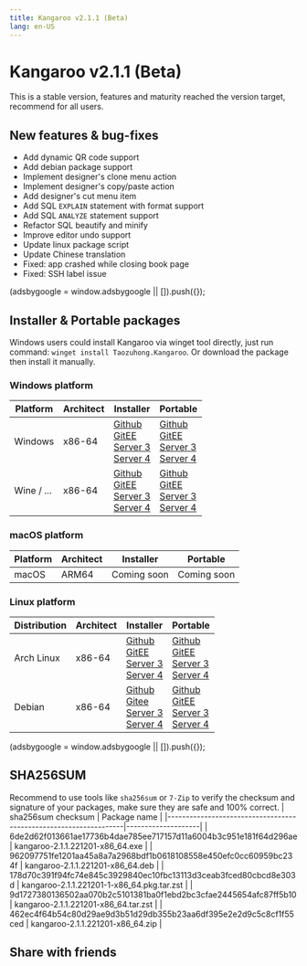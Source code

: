 ```yaml
---
title: Kangaroo v2.1.1 (Beta)
lang: en-US
---
```


# Kangaroo v2.1.1 (Beta)
This is a stable version, features and maturity reached the version target, recommend for all users. 

## New features & bug-fixes
- Add dynamic QR code support
- Add debian package support
- Implement designer's clone menu action
- Implement designer's copy/paste action
- Add designer's cut menu item
- Add SQL `EXPLAIN` statement with format support
- Add SQL `ANALYZE` statement support
- Refactor SQL beautify and minify
- Improve editor undo support
- Update linux package script
- Update Chinese translation
- Fixed: app crashed while closing book page
- Fixed: SSH label issue

<div>
    <script2 type="text/javascript" async="true" src="https://pagead2.googlesyndication.com/pagead/js/adsbygoogle.js" />
    <ins class="adsbygoogle"
        style="display:block; text-align:center;"
        data-ad-layout="in-article"
        data-ad-format="fluid"
        data-ad-client="ca-pub-3975819313740938"
        data-ad-slot="6760827895"></ins>
    <script2 type="text/javascript">
        (adsbygoogle = window.adsbygoogle || []).push({});
    </script2>
</div>

## Installer & Portable packages <Badge text="link expired" type="warning"/>
Windows users could install Kangaroo via winget tool directly, just run command: `winget install Taozuhong.Kangaroo`. Or download the package then install it manually.

### Windows platform
| Platform          | Architect         | Installer         | Portable          |
|-------------------|-------------------|-------------------|-------------------|
| Windows           | x86-64            |[Github](https://github.com/dbkangaroo/kangaroo/releases/download/v2.1.1.221201/kangaroo-2.1.1.221201-x86_64.exe) <br/> [GitEE](https://gitee.com/dbkangaroo/kangaroo/releases/download/v2.1.1.221201/kangaroo-2.1.1.221201-x86_64.exe) <br/> [Server 3](https://kangaroo.awaysoft.com/downloads/v2.1.1.221201/kangaroo-2.1.1.221201-x86_64.exe) <br/> [Server 4](https://d4.injdk.cn/dbkangaroo/v2.1.1.221201/kangaroo-2.1.1.221201-x86_64.exe) | [Github](https://github.com/dbkangaroo/kangaroo/releases/download/v2.1.1.221201/kangaroo-2.1.1.221201-x86_64.zip) <br/> [GitEE](https://gitee.com/dbkangaroo/kangaroo/releases/download/v2.1.1.221201/kangaroo-2.1.1.221201-x86_64.zip) <br/>[Server 3](https://kangaroo.awaysoft.com/downloads/v2.1.1.221201/kangaroo-2.1.1.221201-x86_64.zip) <br/> [Server 4](https://d4.injdk.cn/dbkangaroo/v2.1.1.221201/kangaroo-2.1.1.221201-x86_64.zip) |
| Wine / ...        | x86-64            |[Github](https://github.com/dbkangaroo/kangaroo/releases/download/v2.1.1.221201/kangaroo-2.1.1.221201-x86_64.exe) <br/> [GitEE](https://gitee.com/dbkangaroo/kangaroo/releases/download/v2.1.1.221201/kangaroo-2.1.1.221201-x86_64.exe) <br/> [Server 3](https://kangaroo.awaysoft.com/downloads/v2.1.1.221201/kangaroo-2.1.1.221201-x86_64.exe) <br/> [Server 4](https://d4.injdk.cn/dbkangaroo/v2.1.1.221201/kangaroo-2.1.1.221201-x86_64.exe) | [Github](https://github.com/dbkangaroo/kangaroo/releases/download/v2.1.1.221201/kangaroo-2.1.1.221201-x86_64.zip) <br/> [GitEE](https://gitee.com/dbkangaroo/kangaroo/releases/download/v2.1.1.221201/kangaroo-2.1.1.221201-x86_64.zip) <br/>[Server 3](https://kangaroo.awaysoft.com/downloads/v2.1.1.221201/kangaroo-2.1.1.221201-x86_64.zip) <br/> [Server 4](https://d4.injdk.cn/dbkangaroo/v2.1.1.221201/kangaroo-2.1.1.221201-x86_64.zip) |


### macOS platform
| Platform          | Architect         | Installer         | Portable          |
|-------------------|-------------------|-------------------|-------------------|
| macOS             | ARM64             | Coming soon       | Coming soon       |


### Linux platform
| Distribution      | Architect         | Installer         | Portable          |
|-------------------|-------------------|-------------------|-------------------|
| Arch Linux        | x86-64            | [Github](https://github.com/dbkangaroo/kangaroo/releases/download/v2.1.1.221201/kangaroo-2.1.1.221201-1-x86_64.pkg.tar.zst) <br/> [GitEE](https://gitee.com/dbkangaroo/kangaroo/releases/download/v2.1.1.221201/kangaroo-2.1.1.221201-1-x86_64.pkg.tar.zst) <br/>[Server 3](https://kangaroo.awaysoft.com/downloads/v2.1.1.221201/kangaroo-2.1.1.221201-1-x86_64.pkg.tar.zst) <br/> [Server 4](https://d4.injdk.cn/dbkangaroo/v2.1.1.221201/kangaroo-2.1.1.221201-1-x86_64.pkg.tar.zst) | [Github](https://github.com/dbkangaroo/kangaroo/releases/download/v2.1.1.221201/kangaroo-2.1.1.221201-x86_64.tar.zst) <br/> [GitEE](https://gitee.com/dbkangaroo/kangaroo/releases/download/v2.1.1.221201/kangaroo-2.1.1.221201-x86_64.tar.zst) <br/>[Server 3](https://kangaroo.awaysoft.com/downloads/v2.1.1.221201/kangaroo-2.1.1.221201-x86_64.tar.zst) <br/> [Server 4](https://d4.injdk.cn/dbkangaroo/v2.1.1.221201/kangaroo-2.1.1.221201-x86_64.tar.zst) |
| Debian            | x86-64            | [Github](https://github.com/dbkangaroo/kangaroo/releases/download/v2.1.1.221201/kangaroo-2.1.1.221201-x86_64.deb) <br/>[Gitee](https://gitee.com/dbkangaroo/kangaroo/releases/download/v2.1.1.221201/kangaroo-2.1.1.221201-x86_64.deb) <br/>[Server 3](https://kangaroo.awaysoft.com/downloads/v2.1.1.221201/kangaroo-2.1.1.221201-x86_64.deb) <br/>[Server 4](https://d4.injdk.cn/dbkangaroo/v2.1.1.221201/kangaroo-2.1.1.221201-x86_64.deb) | [Github](https://github.com/dbkangaroo/kangaroo/releases/download/v2.1.1.221201/kangaroo-2.1.1.221201-x86_64.tar.zst) <br/>[GitEE](https://gitee.com/dbkangaroo/kangaroo/releases/download/v2.1.1.221201/kangaroo-2.1.1.221201-x86_64.tar.zst) <br/>[Server 3](https://kangaroo.awaysoft.com/downloads/v2.1.1.221201/kangaroo-2.1.1.221201-x86_64.tar.zst) <br/>[Server 4](https://d4.injdk.cn/dbkangaroo/v2.1.1.221201/kangaroo-2.1.1.221201-x86_64.tar.zst) |


<div>
    <script2 type="text/javascript" async="true" src="https://pagead2.googlesyndication.com/pagead/js/adsbygoogle.js" />
    <ins class="adsbygoogle"
        style="display:block; text-align:center;"
        data-ad-layout="in-article"
        data-ad-format="fluid"
        data-ad-client="ca-pub-3975819313740938"
        data-ad-slot="6760827895"></ins>
    <script2 type="text/javascript">
        (adsbygoogle = window.adsbygoogle || []).push({});
    </script2>
</div>

## SHA256SUM
Recommend to use tools like `sha256sum` or `7-Zip` to verify the checksum and signature of your packages, make sure they are safe and 100% correct.
| sha256sum checksum                                               | Package name       |
|------------------------------------------------------------------|--------------------|
| 6de2d62f013661ae17736b4dae785ee717157d11a6004b3c951e181f64d296ae | kangaroo-2.1.1.221201-x86_64.exe |
| 962097751fe1201aa45a8a7a2968bdf1b0618108558e450efc0cc60959bc234f | kangaroo-2.1.1.221201-x86_64.deb |
| 178d70c391f94fc74e845c3929840ec10fbc13113d3ceab3fced80cbcd8e303d | kangaroo-2.1.1.221201-1-x86_64.pkg.tar.zst |
| 9d1727380136502aa070b2c5101381ba0f1ebd2bc3cfae2445654afc87ff5b10 | kangaroo-2.1.1.221201-x86_64.tar.zst |
| 462ec4f64b54c80d29ae9d3b51d29db355b23aa6df395e2e2d9c5c8cf1f55ced | kangaroo-2.1.1.221201-x86_64.zip |


## Share with friends
<social-share :networks="['facebook', 'twitter', 'whatsapp', 'telegram', 'linkedin', 'reddit', 'line', 'skype', 'pinterest']" />
